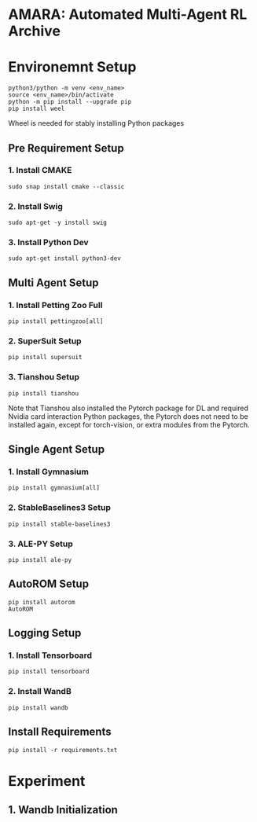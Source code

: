 # AMARA: Automated Multi-Agent RL Archive
# Environemnt Setup
```
python3/python -m venv <env_name>
source <env_name>/bin/activate
python -m pip install --upgrade pip
pip install weel
```
Wheel is needed for stably installing Python packages

## Pre Requirement Setup
### 1. Install CMAKE
```
sudo snap install cmake --classic
```
### 2. Install Swig
```
sudo apt-get -y install swig
```

### 3. Install Python Dev
```
sudo apt-get install python3-dev
```
## Multi Agent Setup

### 1. Install Petting Zoo Full
```
pip install pettingzoo[all]
```
### 2. SuperSuit Setup
```
pip install supersuit
```
### 3. Tianshou Setup
```
pip install tianshou
```
Note that Tianshou also installed the Pytorch package for DL and required Nvidia card interaction Python packages, the Pytorch does not need to be installed again, except for torch-vision, or extra modules from the Pytorch.

## Single Agent Setup
### 1. Install Gymnasium
```
pip install gymnasium[all]
```
### 2. StableBaselines3 Setup
```
pip install stable-baselines3
```
### 3. ALE-PY Setup
```
pip install ale-py
```

## AutoROM Setup
```
pip install autorom
AutoROM
```

## Logging Setup

### 1. Install Tensorboard
```
pip install tensorboard
```
### 2. Install WandB
```
pip install wandb
```

## Install Requirements
```
pip install -r requirements.txt
```

# Experiment

## 1. Wandb Initialization
